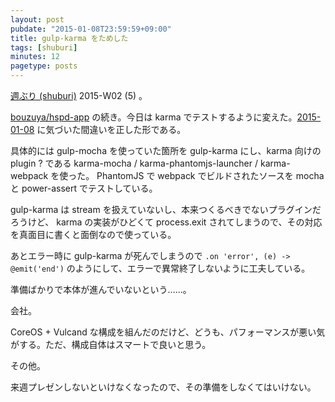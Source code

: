 ```yaml
---
layout: post
pubdate: "2015-01-08T23:59:59+09:00"
title: gulp-karma をためした
tags: [shuburi]
minutes: 12
pagetype: posts
---
```

[週ぶり (shuburi)][shuburi] 2015-W02 (5) 。

[bouzuya/hspd-app][] の続き。今日は karma でテストするように変えた。[2015-01-08][] に気づいた間違いを正した形である。

具体的には gulp-mocha を使っていた箇所を gulp-karma にし、karma 向けの plugin ? である karma-mocha / karma-phantomjs-launcher / karma-webpack を使った。 PhantomJS で webpack でビルドされたソースを mocha と power-assert でテストしている。

gulp-karma は stream を扱えていないし、本来つくるべきでないプラグインだろうけど、 karma の実装がひどくて process.exit されてしまうので、その対応を真面目に書くと面倒なので使っている。

あとエラー時に gulp-karma が死んでしまうので `.on 'error', (e) -> @emit('end')` のようにして、エラーで異常終了しないように工夫している。

準備ばかりで本体が進んでいないという……。

会社。

CoreOS + Vulcand な構成を組んだのだけど、どうも、パフォーマンスが悪い気がする。ただ、構成自体はスマートで良いと思う。

その他。

来週プレゼンしないといけなくなったので、その準備をしなくてはいけない。

[2015-01-08]: http://blog.bouzuya.net/2015/01/08/
[shuburi]: http://shuburi.org
[bouzuya/hspd-app]: https://github.com/bouzuya/hspd-app
